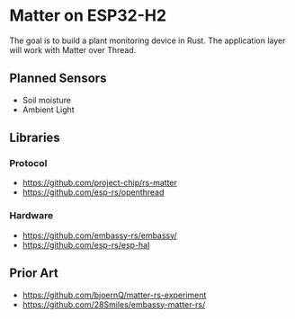 # Matter on ESP32-H2

The goal is to build a plant monitoring device in Rust. The application layer
will work with Matter over Thread.

## Planned Sensors

- Soil moisture
- Ambient Light

## Libraries

### Protocol

- <https://github.com/project-chip/rs-matter>
- <https://github.com/esp-rs/openthread>

### Hardware

- <https://github.com/embassy-rs/embassy/>
- <https://github.com/esp-rs/esp-hal>

## Prior Art

- <https://github.com/bjoernQ/matter-rs-experiment>
- <https://github.com/28Smiles/embassy-matter-rs/>

